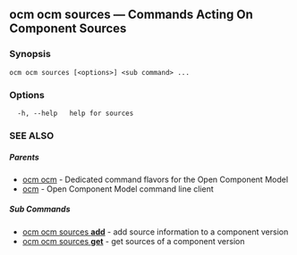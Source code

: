 ## ocm ocm sources &mdash; Commands Acting On Component Sources

### Synopsis

```
ocm ocm sources [<options>] <sub command> ...
```

### Options

```
  -h, --help   help for sources
```

### SEE ALSO

##### Parents

* [ocm ocm](ocm_ocm.md)	 - Dedicated command flavors for the Open Component Model
* [ocm](ocm.md)	 - Open Component Model command line client


##### Sub Commands

* [ocm ocm sources <b>add</b>](ocm_ocm_sources_add.md)	 - add source information to a component version
* [ocm ocm sources <b>get</b>](ocm_ocm_sources_get.md)	 - get sources of a component version

